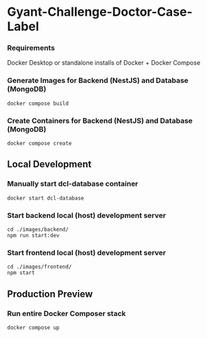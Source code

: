 # Gyant-Challenge-Doctor-Case-Label


### Requirements
Docker Desktop or standalone installs of Docker + Docker Compose


### Generate Images for Backend (NestJS) and Database (MongoDB)
```docker compose build```

### Create Containers for Backend (NestJS) and Database (MongoDB)
```docker compose create```


## Local Development

### Manually start dcl-database container
```docker start dcl-database```

### Start backend local (host) development server
```cd ./images/backend/```  
```npm run start:dev```

### Start frontend local (host) development server
```cd ./images/frontend/```  
```npm start```


## Production Preview

### Run entire Docker Composer stack
```docker compose up```